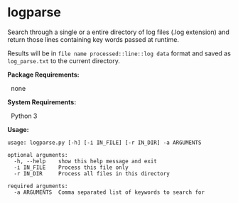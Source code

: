 # logparse

Search through a single or a entire directory of log files (.log extension) and return those lines containing key words passed at runtime.<br />

Results will be in ```file name processed::line::log data``` format and saved as ```log_parse.txt``` to the current directory.

**Package Requirements:**

&nbsp;&nbsp;none

**System Requirements:**

&nbsp;&nbsp;Python 3

**Usage:**
```
usage: logparse.py [-h] [-i IN_FILE] [-r IN_DIR] -a ARGUMENTS

optional arguments:
  -h, --help    show this help message and exit
  -i IN_FILE    Process this file only
  -r IN_DIR     Process all files in this directory

required arguments:
  -a ARGUMENTS  Comma separated list of keywords to search for
```

